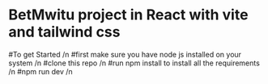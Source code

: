 # BetMwitu project in React with vite and tailwind css

#To get Started /n
#first make sure you have node js installed on your system /n
#clone this repo /n
#run npm install to install all the requirements /n
#npm run dev /n
